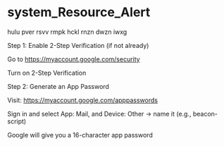 # system_Resource_Alert

hulu pver rsvv rmpk
hckl rnzn dwzn iwxg


Step 1: Enable 2-Step Verification (if not already)

Go to https://myaccount.google.com/security

Turn on 2-Step Verification

Step 2: Generate an App Password

Visit: https://myaccount.google.com/apppasswords

Sign in and select App: Mail, and Device: Other → name it (e.g., beacon-script)

Google will give you a 16-character app password


